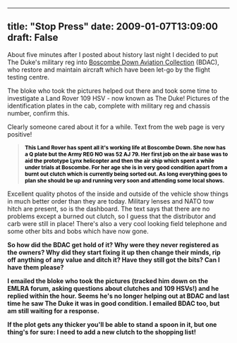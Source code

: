 
---
title: "Stop Press"
date: 2009-01-07T13:09:00
draft: False
---

About five minutes after I posted about history last night I decided to put The Duke's military reg into [Boscombe Down Aviation Collection](http://www.boscombedownaviationcollection.co.uk/) (BDAC), who restore and maintain aircraft which have been let-go by the flight testing centre.

The bloke who took the pictures helped out there and took some time to investigate a Land Rover 109 HSV - now known as The Duke!  Pictures of the identification plates in the cab, complete with military reg and chassis number, confirm this.

Clearly someone cared about it for a while.  Text from the web page is very positive!
<span style="color: rgb(51, 102, 153);font-size:85%;" ><strong><span style="color: rgb(0, 0, 0);"></span></strong></span><blockquote><span style="color: rgb(51, 102, 153);font-size:85%;" ><strong><span style="color: rgb(0, 0, 0);">This Land Rover has spent all it's working life at Boscombe Down. She now has a Q plate but the Army REG NO was 52 AJ 79. Her first job on the air base was to aid the prototype Lynx helicopter and then the air ship which spent a while under trials at Boscombe. For her age she is in very good condition apart from a burnt out clutch which is currently being sorted out. As long everything goes to plan she should be up and running very soon and attending some local shows.</span></strong></span></blockquote>Excellent quality photos of the inside and outside of the vehicle show things in much better order than they are today.  Military lenses and NATO tow hitch are present, so is the dashboard.  The text says that there are no problems except a burned out clutch, so I guess that the distributor and carb were still in place!  There's also a very cool looking field telephone and some other bits and bobs which have now gone.<span style="font-weight: bold;">

</span>So how did the BDAC get hold of it?  Why were they never registered as the owners?  Why did they start fixing it up then change their minds, rip off anything of any value and ditch it?  Have they still got the bits?  Can I have them please?

I emailed the bloke who took the pictures (tracked him down on the EMLRA forum, asking questions about clutches and 109 HSVs!) and he replied within the hour.  Seems he's no longer helping out at BDAC and last time he saw The Duke it was in good condition.  I emailed BDAC too, but am still waiting for a response.

If the plot gets any thicker you'll be able to stand a spoon in it, but one thing's for sure:  I need to add a new clutch to the shopping list!